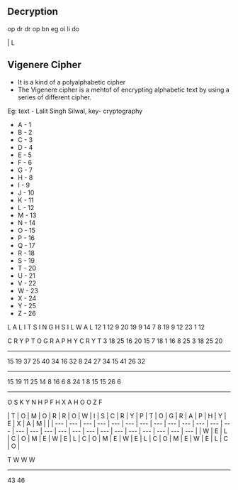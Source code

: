 ## Decryption

op dr dr op bn eg oi li do

| L 



## Vigenere Cipher
- It is a kind of a polyalphabetic cipher
- The Vigenere cipher is a mehtof of encrypting alphabetic text by using a series of different cipher.

Eg: text - Lalit Singh Silwal,  key- cryptography

- A - 1
- B - 2
- C - 3
- D - 4
- E  - 5
- F - 6
- G - 7
- H - 8
- I - 9
- J - 10
- K - 11
- L - 12
- M - 13
- N - 14
- O - 15
- P - 16
- Q - 17
- R - 18
- S - 19
- T - 20
- U - 21
- V - 22
- W - 23
- X - 24
- Y - 25
- Z - 26

L     A    L    I     T    S     I     N    G    H     S      I       L      W      A      L
12   1    12   9   20  19    9   14    7    8     19     9     12    23      1      12

C     R    Y    P   T    O     G    R    A     P    H      Y     C      R       Y      T
3    18   25  16  20  15    7    18   1     16   8      25    3      18     25    20


--------------------------------------------------------
15    19    37   25   40   34   16    32    8    24   27   34   15     41     26  32

---
15    19    11    25    14    8    16     6      8    24    1     8     15     15    26     6


---
O S K Y N H P F H X A H O O Z F


| T   | O   | M   | O   | R   | R   | O   | W   | I   | S   | C   | R   | Y   | P   | T   | O   | G   | R   | A   | P   | H   | Y   | E   | X   | A   | M   |     |
| --- | --- | --- | --- | --- | --- | --- | --- | --- | --- | --- | --- | --- | --- | --- | --- | --- | --- | --- | --- | --- | --- | --- | --- | --- | --- | 
| W   | E   | L   | C   | O   | M   | E   | W   | E   | L   | C   | O   | M   | E   | W   | E   | L   | C   | O   | M   | E   | W   | E   | L   | C   | O   | 


T  W
W W

---
43  46
